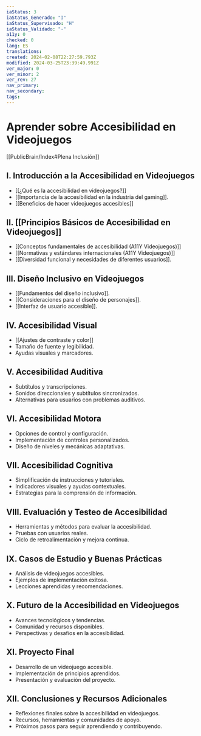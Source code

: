 ```yaml
---
iaStatus: 3
iaStatus_Generado: "I"
iaStatus_Supervisado: "H"
iaStatus_Validado: "-"
a11y: 0
checked: 0
lang: ES
translations: 
created: 2024-02-08T22:27:59.793Z
modified: 2024-03-25T23:39:49.991Z
ver_major: 0
ver_minor: 2
ver_rev: 27
nav_primary: 
nav_secondary: 
tags:
---
```

# Aprender sobre Accesibilidad en Videojuegos

[[PublicBrain/Index#Plena Inclusión]]


## I. Introducción a la Accesibilidad en Videojuegos

   - [[¿Qué es la accesibilidad en videojuegos?]]
   - [[Importancia de la accesibilidad en la industria del gaming]].
   - [[Beneficios de hacer videojuegos accesibles]]

## II. [[Principios Básicos de Accesibilidad en Videojuegos]]
   - [[Conceptos fundamentales de accesibilidad (A11Y Videojuegos)]]
   - [[Normativas y estándares internacionales (A11Y Videojuegos)]]
   - [[Diversidad funcional y necesidades de diferentes usuarios]].

## III. Diseño Inclusivo en Videojuegos
   - [[Fundamentos del diseño inclusivo]].
   - [[Consideraciones para el diseño de personajes]].
   - [[Interfaz de usuario accesible]].

## IV. Accesibilidad Visual
   - [[Ajustes de contraste y color]]
   - Tamaño de fuente y legibilidad.
   - Ayudas visuales y marcadores.

## V. Accesibilidad Auditiva
   - Subtítulos y transcripciones.
   - Sonidos direccionales y subtítulos sincronizados.
   - Alternativas para usuarios con problemas auditivos.

## VI. Accesibilidad Motora
   - Opciones de control y configuración.
   - Implementación de controles personalizados.
   - Diseño de niveles y mecánicas adaptativas.

## VII. Accesibilidad Cognitiva
   - Simplificación de instrucciones y tutoriales.
   - Indicadores visuales y ayudas contextuales.
   - Estrategias para la comprensión de información.

## VIII. Evaluación y Testeo de Accesibilidad
   - Herramientas y métodos para evaluar la accesibilidad.
   - Pruebas con usuarios reales.
   - Ciclo de retroalimentación y mejora continua.

## IX. Casos de Estudio y Buenas Prácticas
   - Análisis de videojuegos accesibles.
   - Ejemplos de implementación exitosa.
   - Lecciones aprendidas y recomendaciones.

## X. Futuro de la Accesibilidad en Videojuegos
   - Avances tecnológicos y tendencias.
   - Comunidad y recursos disponibles.
   - Perspectivas y desafíos en la accesibilidad.

## XI. Proyecto Final
   - Desarrollo de un videojuego accesible.
   - Implementación de principios aprendidos.
   - Presentación y evaluación del proyecto.

## XII. Conclusiones y Recursos Adicionales
   - Reflexiones finales sobre la accesibilidad en videojuegos.
   - Recursos, herramientas y comunidades de apoyo.
   - Próximos pasos para seguir aprendiendo y contribuyendo.


